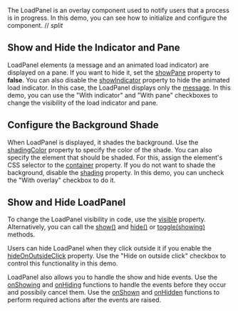 The LoadPanel is an overlay component used to notify users that a process is in progress. In this demo, you can see how to initialize and configure the component.
// _split_

## Show and Hide the Indicator and Pane 

LoadPanel elements (a message and an animated load indicator) are displayed on a pane. If you want to hide it, set the [showPane](/Documentation/ApiReference/UI_Components/dxLoadPanel/Configuration/#showPane) property to **false**. You can also disable the [showIndicator](/Documentation/ApiReference/UI_Components/dxLoadPanel/Configuration/#showIndicator) property to hide the animated load indicator. In this case, the LoadPanel displays only the [message](/Documentation/ApiReference/UI_Components/dxLoadPanel/Configuration/#message). In this demo, you can use the "With indicator" and "With pane" checkboxes to change the visibility of the load indicator and pane.

## Configure the Background Shade

When LoadPanel is displayed, it shades the background. Use the [shadingColor](/Documentation/ApiReference/UI_Components/dxLoadPanel/Configuration/#shadingColor) property to specify the color of the shade. You can also specify the element that should be shaded. For this, assign the element's CSS selector to the [container](/Documentation/ApiReference/UI_Components/dxLoadPanel/Configuration/#container) property. If you do not want to shade the background, disable the [shading](/Documentation/ApiReference/UI_Components/dxLoadPanel/Configuration/#shading) property. In this demo, you can uncheck the "With overlay" checkbox to do it.

## Show and Hide LoadPanel

To change the LoadPanel visibility in code, use the [visible](/Documentation/ApiReference/UI_Components/dxLoadPanel/Configuration/#visible) property. Alternatively, you can call the [show()](/Documentation/ApiReference/UI_Components/dxLoadPanel/Methods/#show) and [hide()](/Documentation/ApiReference/UI_Components/dxLoadPanel/Methods/#hide) or [toggle(showing)](/Documentation/ApiReference/UI_Components/dxLoadPanel/Methods/#toggleshowing) methods.

Users can hide LoadPanel when they click outside it if you enable the [hideOnOutsideClick](/Documentation/ApiReference/UI_Components/dxLoadPanel/Configuration/#hideOnOutsideClick) property. Use the "Hide on outside click" checkbox to control this functionality in this demo.

LoadPanel also allows you to handle the show and hide events. Use the [onShowing](/Documentation/ApiReference/UI_Components/dxLoadPanel/Configuration/#onShowing) and [onHiding](/Documentation/ApiReference/UI_Components/dxLoadPanel/Configuration/#onHiding) functions to handle the events before they occur and possibily cancel them. Use the [onShown](/Documentation/ApiReference/UI_Components/dxLoadPanel/Configuration/#onShown) and [onHidden](/Documentation/ApiReference/UI_Components/dxLoadPanel/Configuration/#onHidden) functions to perform required actions after the events are raised.
